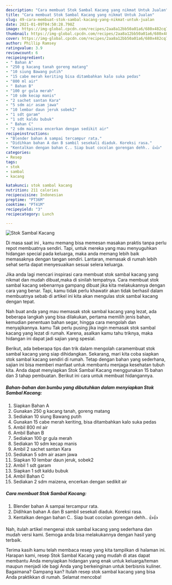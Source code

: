 ```yaml
---
description: "Cara membuat Stok Sambal Kacang yang nikmat Untuk Jualan"
title: "Cara membuat Stok Sambal Kacang yang nikmat Untuk Jualan"
slug: 49-cara-membuat-stok-sambal-kacang-yang-nikmat-untuk-jualan
date: 2021-01-09T04:50:28.798Z
image: https://img-global.cpcdn.com/recipes/2aa8a12bb50a01a6/680x482cq70/stok-sambal-kacang-foto-resep-utama.jpg
thumbnail: https://img-global.cpcdn.com/recipes/2aa8a12bb50a01a6/680x482cq70/stok-sambal-kacang-foto-resep-utama.jpg
cover: https://img-global.cpcdn.com/recipes/2aa8a12bb50a01a6/680x482cq70/stok-sambal-kacang-foto-resep-utama.jpg
author: Phillip Ramsey
ratingvalue: 3.9
reviewcount: 6
recipeingredient:
- " Bahan A"
- "250 g kacang tanah goreng matang"
- "10 siung Bawang putih"
- "15 cabe merah keriting bisa ditambahkan kalo suka pedas"
- "800 ml air"
- " Bahan B"
- "100 gr gula merah"
- "10 sdm kecap manis"
- "2 sachet santan Kara"
- "5 sdm air asam jawa"
- "10 lembar daun jeruk sobek2"
- "1 sdt garam"
- "1 sdt kaldu bubuk"
- " Bahan C"
- "2 sdm maizena encerkan dengan sedikit air"
recipeinstructions:
- "Blender bahan A sampai tercampur rata."
- "Didihkan bahan A dan B sambil sesekali diaduk. Koreksi rasa."
- "Kentalkan dengan bahan C.. Siap buat cocolan gorengan dehh.. 👍👍"
categories:
- Resep
tags:
- stok
- sambal
- kacang

katakunci: stok sambal kacang 
nutrition: 211 calories
recipecuisine: Indonesian
preptime: "PT36M"
cooktime: "PT41M"
recipeyield: "3"
recipecategory: Lunch

---
```



![Stok Sambal Kacang](https://img-global.cpcdn.com/recipes/2aa8a12bb50a01a6/680x482cq70/stok-sambal-kacang-foto-resep-utama.jpg)

Di masa  saat ini , kamu memang bisa memesan masakan praktis tanpa perlu repot membuatnya sendiri. Tapi, untuk mereka yang mau menyuguhkan hidangan special pada keluarga, maka anda memang lebih baik memasaknya dengan tangan sendiri. Lantaran, memasak di rumah lebih sehat serta dapat menyesuaikan sesuai selera keluarga.

Jika anda lagi mencari inspirasi cara membuat stok sambal kacang yang nikmat dan mudah dibuat,maka di sinilah tempatnya. Cara membuat stok sambal kacang  sebenarnya gampang dibuat jika kita melakukannya dengan cara yang benar. Tapi, kamu tidak perlu khawatir akan tidak berhasil dalam membuatnya 
sebab di artikel ini kita akan mengulas stok sambal kacang dengan tepat.  



Nah buat anda yang mau memasak stok sambal kacang yang lezat, ada beberapa langkah yang bisa dilakukan, pertama memilih jenis bahan, kemudian penentuan bahan segar, hingga cara mengolah dan menyajikannya. kamu Tak perlu pusing jika ingin memasak stok sambal kacang yang lezat di rumah. Karena, asalkan kamu  tahu triknya, maka hidangan ini dapat jadi sajian yang spesial.

Berikut, ada beberapa tips dan trik dalam mengolah caramembuat stok sambal kacang yang siap dihidangkan. Sekarang, mari kita coba siapkan stok sambal kacang sendiri di rumah. Tetap dengan bahan yang sederhana, sajian ini bisa memberi manfaat untuk membantu menjaga kesehatan tubuh kita. Anda dapat menyiapkan Stok Sambal Kacang menggunakan 15 bahan dan 3 tahap pembuatan. Berikut ini cara untuk membuat hidangannya.

<!--inarticleads1-->

##### Bahan-bahan dan bumbu yang dibutuhkan dalam menyiapkan Stok Sambal Kacang:

1. Siapkan  Bahan A
1. Gunakan 250 g kacang tanah, goreng matang
1. Sediakan 10 siung Bawang putih
1. Gunakan 15 cabe merah keriting, bisa ditambahkan kalo suka pedas
1. Ambil 800 ml air
1. Ambil  Bahan B
1. Sediakan 100 gr gula merah
1. Sediakan 10 sdm kecap manis
1. Ambil 2 sachet santan Kara
1. Sediakan 5 sdm air asam jawa
1. Siapkan 10 lembar daun jeruk, sobek2
1. Ambil 1 sdt garam
1. Siapkan 1 sdt kaldu bubuk
1. Ambil  Bahan C
1. Sediakan 2 sdm maizena, encerkan dengan sedikit air




<!--inarticleads2-->

##### Cara membuat Stok Sambal Kacang:

1. Blender bahan A sampai tercampur rata.
1. Didihkan bahan A dan B sambil sesekali diaduk. Koreksi rasa.
1. Kentalkan dengan bahan C.. Siap buat cocolan gorengan dehh.. 👍👍




Nah, itulah artikel mengenai  stok sambal kacang  yang sederhana dan mudah versi kami. Semoga anda bisa melakukannya dengan hasil yang terbaik. 

Terima kasih kamu telah membaca resep yang kita tampilkan di halaman ini. Harapan kami, resep  Stok Sambal Kacang yang mudah di atas dapat membantu Anda menyiapkan hidangan yang enak untuk keluarga/teman maupun menjadi ide bagi Anda yang berkeinginan untuk berbisnis kuliner. Bagaimana? Gampang kan? Itulah resep stok sambal kacang yang bisa Anda praktikkan di rumah. Selamat mencoba!

